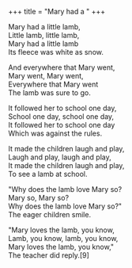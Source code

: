 +++
title = "Mary had a "
+++

Mary had a little lamb,  
Little lamb, little lamb,  
Mary had a little lamb  
Its fleece was white as snow.  

And everywhere that Mary went,  
Mary went, Mary went,  
Everywhere that Mary went  
The lamb was sure to go.

It followed her to school one day,  
School one day, school one day,  
It followed her to school one day  
Which was against the rules.

It made the children laugh and play,  
Laugh and play, laugh and play,  
It made the children laugh and play,  
To see a lamb at school.

"Why does the lamb love Mary so?  
Mary so, Mary so?  
Why does the lamb love Mary so?"  
The eager children smile.

"Mary loves the lamb, you know,  
Lamb, you know, lamb, you know,  
Mary loves the lamb, you know,"  
The teacher did reply.[9]